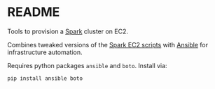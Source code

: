 # README

Tools to provision a [Spark][spark] cluster on EC2.

Combines tweaked versions of the [Spark EC2 scripts][ec2-scripts] with [Ansible][ansible] for infrastructure automation.

Requires python packages `ansible` and `boto`. Install via:

    pip install ansible boto

[spark]: http://spark.incubator.apache.org/
[ec2-scripts]: http://spark.incubator.apache.org/docs/0.8.1/ec2-scripts.html
[ansible]: http://http://www.ansibleworks.com/
